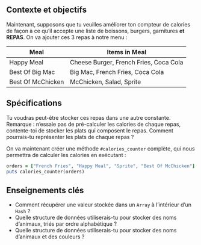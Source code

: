 ## Contexte et objectifs

Maintenant, supposons que tu veuilles améliorer ton compteur de calories de façon à ce qu’il accepte une liste de boissons, burgers, garnitures **et REPAS**. On va ajouter ces 3 repas à notre menu :

<table class="table">
 <thead>
 <tr>
 <th>
Meal
</th>
 <th>
Items in Meal
</th>
 </tr>
 </thead>
 <tbody>
 <tr>
 <td>
Happy Meal
</td>
 <td>
Cheese Burger, French Fries, Coca Cola
</td>
 </tr>
 <tr>
 <td>
Best Of Big Mac
</td>
 <td>
Big Mac, French Fries, Coca Cola
</td>
 </tr>
 <tr>
 <td>
Best Of McChicken
</td>
 <td>
McChicken, Salad, Sprite
</td>
 </tr>
 </tbody>
</table>


## Spécifications

Tu voudras peut-être stocker ces repas dans une autre constante. Remarque : n’essaie pas de pré-calculer les calories de chaque repas,
contente-toi de stocker les plats qui composent le repas. Comment pourrais-tu représenter les plats de chaque repas ?

On va maintenant créer une méthode `#calories_counter` complète, qui nous permettra de calculer les calories en exécutant :

```ruby
orders = ["French Fries", "Happy Meal", "Sprite", "Best Of McChicken"]
puts calories_counter(orders)
```

## Enseignements clés

- Comment récupérer une valeur stockée dans un `Array` à l’intérieur d’un `Hash` ?
- Quelle structure de données utiliserais-tu pour stocker des noms d’animaux, triés par ordre alphabétique ?
- Quelle structure de données utiliserais-tu pour stocker des noms d’animaux et des couleurs ?

